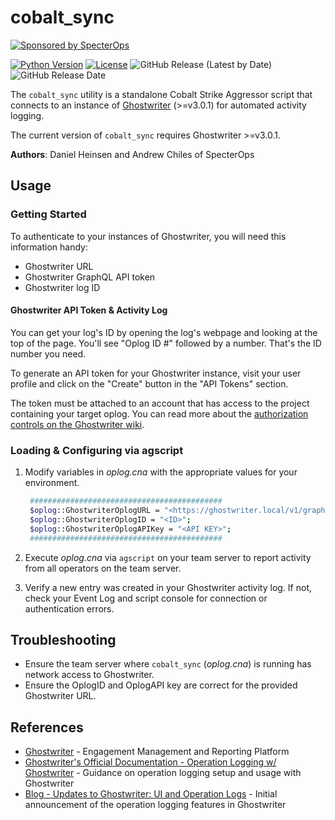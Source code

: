 # cobalt_sync

[![Sponsored by SpecterOps](https://img.shields.io/endpoint?url=https%3A%2F%2Fraw.githubusercontent.com%2Fspecterops%2F.github%2Fmain%2Fconfig%2Fshield.json&style=flat)](https://github.com/specterops#ghostwriter)

[![Python Version](https://img.shields.io/badge/Python-3.10-brightgreen.svg)](.) [![License](https://img.shields.io/badge/License-BSD3-darkred.svg)](.) ![GitHub Release (Latest by Date)](https://img.shields.io/github/v/release/GhostManager/cobalt_sync?label=Latest%20Release) ![GitHub Release Date](https://img.shields.io/github/release-date/GhostManager/cobalt_sync?label=Release%20Date&color=blue)

The `cobalt_sync` utility is a standalone Cobalt Strike Aggressor script that connects to an instance of [Ghostwriter](https://github.com/GhostManager/Ghostwriter) (>=v3.0.1) for automated activity logging. 

The current version of `cobalt_sync` requires Ghostwriter >=v3.0.1.

**Authors**: Daniel Heinsen and Andrew Chiles of SpecterOps

## Usage

### Getting Started

To authenticate to your instances of Ghostwriter, you will need this information handy:

* Ghostwriter URL
* Ghostwriter GraphQL API token
* Ghostwriter log ID

#### Ghostwriter API Token & Activity Log

You can get your log's ID by opening the log's webpage and looking at the top of the page. You'll see "Oplog ID #" followed by a number. That's the ID number you need.

To generate an API token for your Ghostwriter instance, visit your user profile and click on the "Create" button in the "API Tokens" section.

The token must be attached to an account that has access to the project containing your target oplog. You can read more about the [authorization controls on the Ghostwriter wiki](https://www.ghostwriter.wiki/features/graphql-api/authorization).

### Loading & Configuring via agscript

1. Modify variables in _oplog.cna_ with the appropriate values for your environment.

   ```bash
    ###########################################
    $oplog::GhostwriterOplogURL = "<https://ghostwriter.local/v1/graphql>"; # No trailing /, include the /v1/graphql
    $oplog::GhostwriterOplogID = "<ID>";
    $oplog::GhostwriterOplogAPIKey = "<API KEY>";
    ###########################################
    ```
2. Execute _oplog.cna_ via `agscript` on your team server to report activity from all operators on the team server.
3. Verify a new entry was created in your Ghostwriter activity log. If not, check your Event Log and script console for connection or authentication errors.

## Troubleshooting

- Ensure the team server where `cobalt_sync` (_oplog.cna_) is running has network access to Ghostwriter.
- Ensure the OplogID and OplogAPI key are correct for the provided Ghostwriter URL.

## References

- [Ghostwriter](https://github.com/GhostManager/Ghostwriter) - Engagement Management and Reporting Platform
- [Ghostwriter's Official Documentation - Operation Logging w/ Ghostwriter](https://ghostwriter.wiki/features/operation-logs) - Guidance on operation logging setup and usage with Ghostwriter
- [Blog - Updates to Ghostwriter: UI and Operation Logs](https://posts.specterops.io/updates-to-ghostwriter-ui-and-operation-logs-d6b3bc3d3fbd_) - Initial announcement of the operation logging features in Ghostwriter
